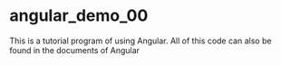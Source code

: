 # angular_demo_00
This is a tutorial program of using Angular. All of this code can also be found in the documents of Angular
